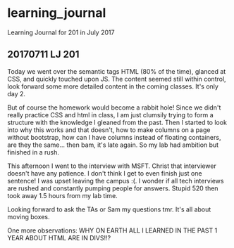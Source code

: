 # learning_journal
Learning Journal for 201 in July 2017

## 20170711 LJ 201
Today we went over the semantic tags HTML (80% of the time), glanced at CSS, and quickly touched upon JS. The content seemed still within control, look forward some more detailed content in the coming classes. It's only day 2. 

But of course the homework would become a rabbit hole! Since we didn't really practice CSS and html in class, I am just clumsily trying to form a structure with the knowledge I gleaned from the past. Then I started to look into why this works and that doesn't, how to make columns on a page without bootstrap, how can I have columns instead of floating containers, are they the same... then bam, it's late again. So my lab had ambition but finished in a rush.

This afternoon I went to the interview with MSFT. Christ that interviewer doesn't have any patience. I don't think I get to even finish just one sentence! I was upset leaving the campus :(. I wonder if all tech interviews are rushed and constantly pumping people for answers. Stupid 520 then took away 1.5 hours from my lab time. 

Looking forward to ask the TAs or Sam my questions tmr. It's all about moving boxes. 

One more observations: WHY ON EARTH ALL I LEARNED IN THE PAST 1 YEAR ABOUT HTML ARE IN DIVS!!?

